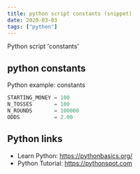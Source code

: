```yaml
---
title: python script constants (snippet)
date: 2020-03-03
tags: ["python"]
---
```

Python script 'constants'


## python constants

Python example: constants

```python
STARTING_MONEY = 100
N_TOSSES       = 100
N_ROUNDS       = 100000
ODDS           = 2.00

```

## Python links

- Learn Python: https://pythonbasics.org/
- Python Tutorial: https://pythonspot.com
